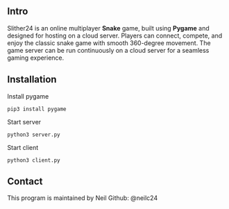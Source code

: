## Intro

Slither24 is an online multiplayer **Snake** game, built using **Pygame** and designed for hosting on a cloud server.
Players can connect, compete, and enjoy the classic snake game with smooth 360-degree movement. The game server can be run continuously on a cloud server for a seamless gaming experience.

## Installation

Install pygame

`pip3 install pygame`

Start server

`python3 server.py`

Start client

`python3 client.py`

## Contact

This program is maintained by Neil
Github: @neilc24